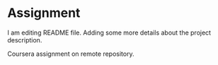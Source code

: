 # Assignment

I am editing README file. Adding some more details about the project description.

Coursera assignment on remote repository.
